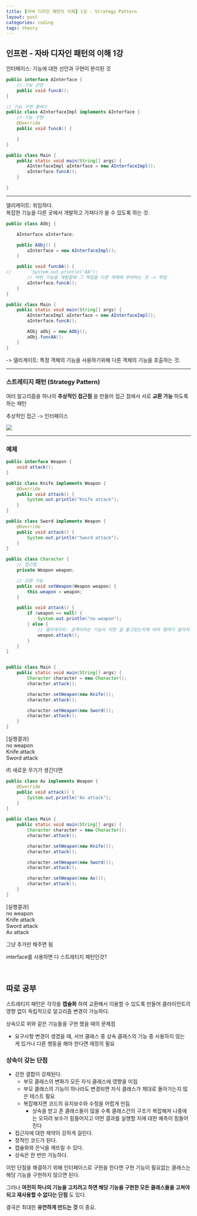 ```yaml
---
title: [자바 디자인 패턴의 이해] 1강 - Strategy Pattern
layout: post
categories: coding
tags: theory
---
```


## 인프런 - 자바 디자인 패턴의 이해 1강

인터페이스: 기능에 대한 선언과 구현이 분리된 것

```java
public interface AInterface {
    // 기능 선언
    public void funcA();
}
```

```java
// 기능 구현 클래스
public class AInterfaceImpl implements AInterface {
    // 기능 구현
    @Override
    public void funcA() {

    }
}
```

```java
public class Main {
    public static void main(String[] args) {
        AInterfaceImpl aInterface = new AInterfaceImpl();
        aInterface.funcA();
    }

}
```

<hr>

델리케이트: 위임하다.    
복잡한 기능을 다른 곳에서 개발하고 가져다가 쓸 수 있도록 하는 것.    

```java
public class AObj {

    AInterface aInterface;

    public AObj() {
        aInterface = new AInterfaceImpl();
    }

    public void funcAA() {
//        System.out.println("AA");
        // 어떤 기능을 개발할때 그 책임을 다른 객체에 부여하는 것 -> 위임
        aInterface.funcA();
    }
}
```

```java
public class Main {
    public static void main(String[] args) {
        AInterfaceImpl aInterface = new AInterfaceImpl();
        aInterface.funcA();

        AObj aObj = new AObj();
        aObj.funcAA();
    }
}
```

-> 델리게이트: 특정 객체의 기능을 사용하기위해 다른 객체의 기능을 호출하는 것.

<hr>

### 스트레티지 패턴 (Strategy Pattern)
여러 알고리즘을 하나의 **추상적인 접근점** 을 만들어 접근 점에서 서로 **교환 가능** 하도록 하는 패턴    

추상적인 접근 -> 인터페이스    

<img src="https://github.com/mohyerolo/mohyerolo.github.io/assets/68698007/e794fda7-65da-44b5-8394-35365a6a3d04">

<hr>

### 예제
```java
public interface Weapon {
    void attack();
}
```    

```java
public class Knife implements Weapon {
    @Override
    public void attack() {
        System.out.println("Knife attack");
    }
}
```    

```java
public class Sword implements Weapon {
    @Override
    public void attack() {
        System.out.println("Sword attack");
    }
}
```    

```java
public class Character {
    // 접근점
    private Weapon weapon;

    // 교환 가능
    public void setWeapon(Weapon weapon) {
        this.weapon = weapon;
    }

    public void attack() {
        if (weapon == null) {
            System.out.println("no weapon");
        } else {
            // 델리게이트: 공격이라는 기능이 어떤 걸 들고있는지에 따라 형태가 달라지기 때문
            weapon.attack();
        }
    }
}
```    

```java

public class Main {
    public static void main(String[] args) {
        Character character = new Character();
        character.attack();

        character.setWeapon(new Knife());
        character.attack();

        character.setWeapon(new Sword());
        character.attack();
    }
}
```    

[실행결과]    
no weapon    
Knife attack    
Sword attack    


if) 새로운 무기가 생긴다면

```java
public class Ax implements Weapon {
    @Override
    public void attack() {
        System.out.println("Ax attack");
    }
}
```    

```java
public class Main {
    public static void main(String[] args) {
        Character character = new Character();
        character.attack();

        character.setWeapon(new Knife());
        character.attack();

        character.setWeapon(new Sword());
        character.attack();

        character.setWeapon(new Ax());
        character.attack();
    }
}
```    


[실행결과]    
no weapon    
Knife attack    
Sword attack    
Ax attack    

그냥 추가만 해주면 됨    

interface를 사용하면 다 스트레티지 패턴인것?   

<br>


## 따로 공부
스트레티지 패턴은 각각을 **캡슐화** 하여 교환해서 이용할 수 있도록 만들어 클라이언트의 영향 없이 독립적으로 알고리즘 변경이 가능하다.    

상속으로 위와 같은 기능들을 구현 했을 때의 문제점    
- 요구사항 변경이 생겼을 때, 서브 클래스 중 상속 클래스의 기능 중 사용하지 않는 게 있거나 다른 행동을 해야 한다면 재정의 필요    

### 상속이 갖는 단점
- 강한 결합이 강제된다.    
    - 부모 클래스의 변화가 모든 자식 클래스에 영향을 미침   
    - 부모 클래스의 기능이 하나라도 변경되면 자식 클래스가 제대로 돌아가는지 많은 테스트 필요    
    - 복잡해지면 코드의 유지보수와 수정을 어렵게 만듬
        - 상속을 받고 준 클래스들이 많을 수록 클래스간의 구조가 복잡해져 나중에는 오히려 보수가 힘들어지고 어떤 결과를 실행할 지에 대한 예측이 힘들어진다    
- 접근자에 대한 제약이 강하게 걸린다.    
- 정적인 코드가 된다.
- 캡슐화와 은닉을 깨뜨릴 수 있다.    
- 상속은 한 번만 가능하다.    

이런 단점을 해결하기 위해 인터페이스로 구현을 한다면 구현 기능이 필요없는 클래스는 해당 기능을 구현하지 않으면 된다.    

그러나 **여전히 하나의 기능을 고치려고 하면 해당 기능을 구현한 모든 클래스들을 고쳐야되고 재사용할 수 없다는 단점** 도 있다.    

결국은 최대한 **유연하게 만드는 것** 이 중요.    